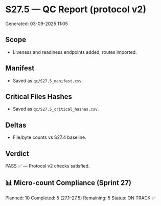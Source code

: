 # S27.5 — QC Report (protocol v2)
Generated: 03-09-2025 11:05

## Scope
- Liveness and readiness endpoints added; routes imported.

## Manifest
- Saved as `qc/S27.5_manifest.csv`.

## Critical Files Hashes
- Saved as `qc/S27.5_critical_hashes.csv`.

## Deltas
- File/byte counts vs S27.4 baseline.

## Verdict
PASS ✅ — Protocol v2 checks satisfied.

## 📊 Micro-count Compliance (Sprint 27)
Planned: 10
Completed: 5 (27.1–27.5)
Remaining: 5
Status: ON TRACK ✅
